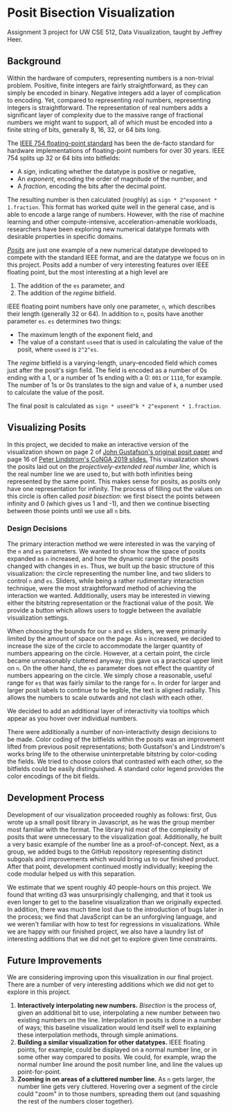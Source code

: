 # Posit Bisection Visualization

Assignment 3 project for UW CSE 512, Data Visualization, taught by Jeffrey Heer.

## Background

Within the hardware of computers, representing numbers is a non-trivial problem. Positive, finite integers are fairly straightforward, as they can simply be encoded in binary. Negative integers add a layer of complication to encoding. Yet, compared to representing _real_ numbers, representing integers is straightforward. The representation of real numbers adds a significant layer of complexity due to the massive range of fractional numbers we might want to support, all of which must be encoded into a finite string of bits, generally 8, 16, 32, or 64 bits long.

The [IEEE 754 floating-point standard](https://en.wikipedia.org/wiki/IEEE_754) has been the de-facto standard for hardware implementations of floating-point numbers for over 30 years. IEEE 754 splits up 32 or 64 bits into bitfields:
 - A _sign_, indicating whether the datatype is positive or negative,
 - An _exponent_, encoding the order of magnitude of the number, and
 - A _fraction_, encoding the bits after the decimal point.

The resulting number is then calculated (roughly) as `sign * 2^exponent * 1.fraction`. This format has worked quite well in the general case, and is able to encode a large range of numbers. However, with the rise of machine learning and other compute-intensive, acceleration-amenable workloads, researchers have been exploring new numerical datatype formats with desirable properties in specific domains.

[_Posits_](http://www.johngustafson.net/pdfs/BeatingFloatingPoint.pdf) are just one example of a new numerical datatype developed to compete with the standard IEEE format, and are the datatype we focus on in this project. Posits add a number of very interesting features over IEEE floating point, but the most interesting at a high level are
 1. The addition of the `es` parameter, and
 2. The addition of the _regime_ bitfield.

IEEE floating point numbers have only one parameter, `n`, which describes their length (generally 32 or 64). In addition to `n`, posits have another parameter `es`. `es` determines two things:
 - The maximum length of the exponent field, and
 - The value of a constant `useed` that is used in calculating the value of the posit, where `useed` is `2^2^es`.
 
The _regime_ bitfield is a varying-length, unary-encoded field which comes just after the posit's sign field. The field is encoded as a number of 0s ending with a 1, or a number of 1s ending with a 0: `001` or `1110`, for example. The number of 1s or 0s translates to the sign and value of `k`, a number used to calculate the value of the posit.

The final posit is calculated as `sign * useed^k * 2^exponent * 1.fraction`.

## Visualizing Posits

In this project, we decided to make an interactive version of the visualization shown on page 2 of [John Gustafson's original posit paper](http://www.johngustafson.net/pdfs/BeatingFloatingPoint.pdf) and page 16 of [Peter Lindstrom's CoNGA 2019 slides.](https://posithub.org/conga/2019/docs/13/1000-PeterLindstrom.pdf) This visualization shows the posits laid out on the _projectively-extended real number line_, which is the real number line we are used to, but with both infinities being represented by the same point. This makes sense for posits, as posits only have one representation for infinity. The process of filling out the values on this circle is often called _posit bisection_: we first bisect the points between infinity and 0 (which gives us 1 and -1), and then we continue bisecting between those points until we use all `n` bits.

### Design Decisions

The primary interaction method we were interested in was the varying of the `n` and `es` parameters. We wanted to show how the space of posits expanded as `n` increased, and how the dynamic range of the posits changed with changes in `es`. Thus, we built up the basic structure of this visualization: the circle representing the number line, and two sliders to control `n` and `es`. Sliders, while being a rather rudimentary interaction technique, were the most straightforward method of achieving the interaction we wanted. Additionally, users may be interested in viewing either the bitstring representation or the fractional value of the posit. We provide a button which allows users to toggle between the available visualization settings.

When choosing the bounds for our `n` and `es` sliders, we were primarily limited by the amount of space on the page. As `n` increased, we decided to increase the size of the circle to accommodate the larger quantity of numbers appearing on the circle. However, at a certain point, the circle became unreasonably cluttered anyway; this gave us a practical upper limit on `n`. On the other hand, the `es` parameter does not effect the quantity of numbers appearing on the circle. We simply chose a reasonable, useful range for `es` that was fairly similar to the range for `n`. In order for larger and larger posit labels to continue to be legible, the text is aligned radially. This allows the numbers to scale outwards and not clash with each other.

We decided to add an additional layer of interactivity via tooltips which appear as you hover over individual numbers.

There were additionally a number of non-interactivity design decisions to be made. Color coding of the bitfields within the posits was an improvement lifted from previous posit representations; both Gustafson's and Lindstrom's works bring life to the otherwise uninterpretable bitstring by color-coding the fields. We tried to choose colors that contrasted with each other, so the bitfields could be easily distinguished. A standard color legend provides the color encodings of the bit fields.

## Development Process

Development of our visualization proceeded roughly as follows: first, Gus wrote up a small posit library in Javascript, as he was the group member most familiar with the format. The library hid most of the complexity of posits that were unnecessary to the visualization goal. Additionally, he built a very basic example of the number line as a proof-of-concept. Next, as a group, we added bugs to the GitHub repository representing distinct subgoals and improvements which would bring us to our finished product. After that point, development continued mostly individually; keeping the code modular helped us with this separation.

We estimate that we spent roughly 40 people-hours on this project. We found that writing d3 was unsurprisingly challenging, and that it took us even longer to get to the baseline visualization than we originally expected. In addition, there was much time lost due to the introduction of bugs later in the process; we find that JavaScript can be an unforgiving language, and we weren't familiar with how to test for regressions in visualizations. While we are happy with our finished project, we also have a laundry list of interesting additions that we did not get to explore given time constraints.

## Future Improvements

We are considering improving upon this visualization in our final project. There are a number of very interesting additions which we did not get to explore in this project.

 1. __Interactively interpolating new numbers.__ _Bisection_ is the process of, given an additional bit to use, interpolating a new number between two existing numbers on the line. Interpolation in posits is done in a number of ways; this baseline visualization would lend itself well to explaining these interpolation methods, through simple animations.
 2. __Building a similar visualization for other datatypes.__ IEEE floating points, for example, could be displayed on a normal number line, or in some other way compared to posits. We could, for example, wrap the normal number line around the posit number line, and line the values up point-for-point.
 3. __Zooming in on areas of a cluttered number line.__ As `n` gets larger, the number line gets very cluttered. Hovering over a segment of the circle could "zoom" in to those numbers, spreading them out (and squashing the rest of the numbers closer together).
